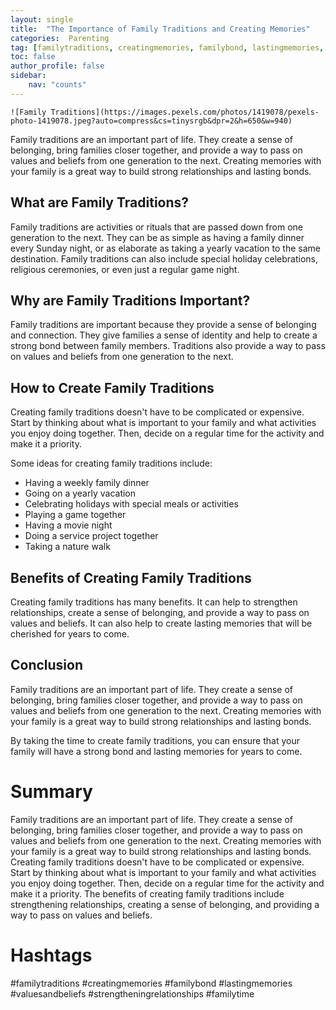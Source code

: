 ```yaml
---
layout: single
title:  "The Importance of Family Traditions and Creating Memories"
categories:  Parenting
tag: [familytraditions, creatingmemories, familybond, lastingmemories, valuesandbeliefs, strengtheningrelationships, familytime, ]
toc: false
author_profile: false
sidebar:
    nav: "counts"
---
```

    ![Family Traditions](https://images.pexels.com/photos/1419078/pexels-photo-1419078.jpeg?auto=compress&cs=tinysrgb&dpr=2&h=650&w=940)

Family traditions are an important part of life. They create a sense of belonging, bring families closer together, and provide a way to pass on values and beliefs from one generation to the next. Creating memories with your family is a great way to build strong relationships and lasting bonds.

## What are Family Traditions?
Family traditions are activities or rituals that are passed down from one generation to the next. They can be as simple as having a family dinner every Sunday night, or as elaborate as taking a yearly vacation to the same destination. Family traditions can also include special holiday celebrations, religious ceremonies, or even just a regular game night.

## Why are Family Traditions Important?
Family traditions are important because they provide a sense of belonging and connection. They give families a sense of identity and help to create a strong bond between family members. Traditions also provide a way to pass on values and beliefs from one generation to the next.

## How to Create Family Traditions
Creating family traditions doesn't have to be complicated or expensive. Start by thinking about what is important to your family and what activities you enjoy doing together. Then, decide on a regular time for the activity and make it a priority.

Some ideas for creating family traditions include:

* Having a weekly family dinner
* Going on a yearly vacation
* Celebrating holidays with special meals or activities
* Playing a game together
* Having a movie night
* Doing a service project together
* Taking a nature walk

## Benefits of Creating Family Traditions
Creating family traditions has many benefits. It can help to strengthen relationships, create a sense of belonging, and provide a way to pass on values and beliefs. It can also help to create lasting memories that will be cherished for years to come.

## Conclusion
Family traditions are an important part of life. They create a sense of belonging, bring families closer together, and provide a way to pass on values and beliefs from one generation to the next. Creating memories with your family is a great way to build strong relationships and lasting bonds. 

By taking the time to create family traditions, you can ensure that your family will have a strong bond and lasting memories for years to come.

# Summary
Family traditions are an important part of life. They create a sense of belonging, bring families closer together, and provide a way to pass on values and beliefs from one generation to the next. Creating memories with your family is a great way to build strong relationships and lasting bonds. Creating family traditions doesn't have to be complicated or expensive. Start by thinking about what is important to your family and what activities you enjoy doing together. Then, decide on a regular time for the activity and make it a priority. The benefits of creating family traditions include strengthening relationships, creating a sense of belonging, and providing a way to pass on values and beliefs. 

# Hashtags
#familytraditions #creatingmemories #familybond #lastingmemories #valuesandbeliefs #strengtheningrelationships #familytime